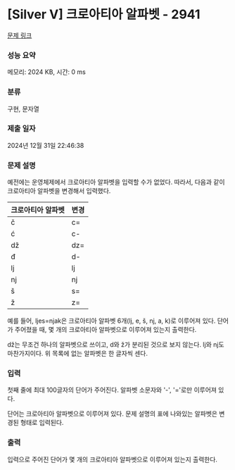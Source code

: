 # [Silver V] 크로아티아 알파벳 - 2941 

[문제 링크](https://www.acmicpc.net/problem/2941) 

### 성능 요약

메모리: 2024 KB, 시간: 0 ms

### 분류

구현, 문자열

### 제출 일자

2024년 12월 31일 22:46:38

### 문제 설명

<p>예전에는 운영체제에서 크로아티아 알파벳을 입력할 수가 없었다. 따라서, 다음과 같이 크로아티아 알파벳을 변경해서 입력했다.</p>

<table class="table table-bordered table-center-20 th-center td-center">
	<thead>
		<tr>
			<th>크로아티아 알파벳</th>
			<th>변경</th>
		</tr>
	</thead>
	<tbody>
		<tr>
			<td>č</td>
			<td>c=</td>
		</tr>
		<tr>
			<td>ć</td>
			<td>c-</td>
		</tr>
		<tr>
			<td>dž</td>
			<td>dz=</td>
		</tr>
		<tr>
			<td>đ</td>
			<td>d-</td>
		</tr>
		<tr>
			<td>lj</td>
			<td>lj</td>
		</tr>
		<tr>
			<td>nj</td>
			<td>nj</td>
		</tr>
		<tr>
			<td>š</td>
			<td>s=</td>
		</tr>
		<tr>
			<td>ž</td>
			<td>z=</td>
		</tr>
	</tbody>
</table>

<p>예를 들어, ljes=njak은 크로아티아 알파벳 6개(lj, e, š, nj, a, k)로 이루어져 있다. 단어가 주어졌을 때, 몇 개의 크로아티아 알파벳으로 이루어져 있는지 출력한다.</p>

<p>dž는 무조건 하나의 알파벳으로 쓰이고, d와 ž가 분리된 것으로 보지 않는다. lj와 nj도 마찬가지이다. 위 목록에 없는 알파벳은 한 글자씩 센다.</p>

### 입력 

 <p>첫째 줄에 최대 100글자의 단어가 주어진다. 알파벳 소문자와 '-', '='로만 이루어져 있다.</p>

<p>단어는 크로아티아 알파벳으로 이루어져 있다. 문제 설명의 표에 나와있는 알파벳은 변경된 형태로 입력된다.</p>

### 출력 

 <p>입력으로 주어진 단어가 몇 개의 크로아티아 알파벳으로 이루어져 있는지 출력한다.</p>

